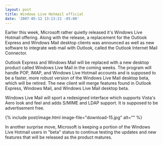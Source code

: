 ```yaml
---
layout: post
title: Windows Live Hotmail official
date: '2007-05-12 13:13:21 -05:00'
---
```


Earlier this week, Microsoft rather quietly released it's Windows Live Hotmail offering. Along with the release, a replacement for the Outlook Express and Windows Mail desktop clients was announced as well as new software to integrate web mail with Outlook, called the Outlook Internet Mail Connector.

Outlook Express and Windows Mail will be replaced with a new desktop product called Windows Live Mail in the coming weeks. The program will handle POP, IMAP, and Windows Live Hotmail accounts and is supposed to be a faster, more robust version of the Windows Live Mail desktop beta, which will be retired. The new client will merge features found in Outlook Express, Windows Mail, and Windows Live Mail desktop beta.

Windows Live Mail will sport a redesigned interface which supports Vista's Aero look and feel and adds S/MIME and LDAP support. It is supposed to be advertisement free.

{% include post/image.html image-file="download-15.jpg" alt="" %}

In another surprise move, Microsoft is keeping a portion of the Windows Live Hotmail users in "beta" status to continue testing the updates and new features that will be released as the product matures.
